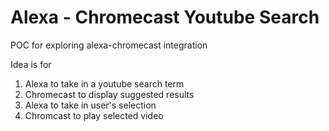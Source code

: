 Alexa - Chromecast Youtube Search
==================

POC for exploring alexa-chromecast integration

Idea is for
1) Alexa to take in a youtube search term
2) Chromecast to display suggested results
3) Alexa to take in user's selection
4) Chromcast to play selected video